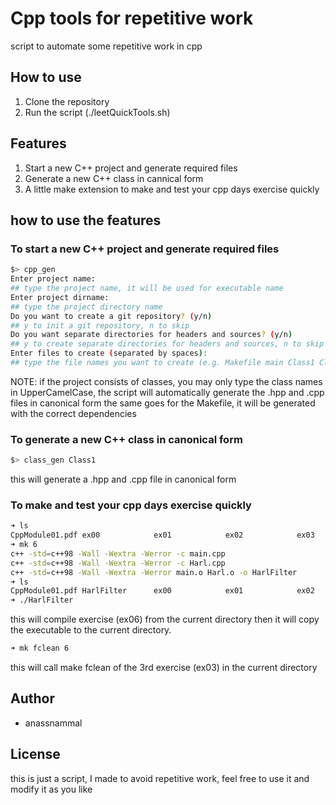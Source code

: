 # Cpp tools for repetitive work
script to automate some repetitive work in cpp
## How to use
1. Clone the repository
2. Run the script (./leetQuickTools.sh)

## Features
1. Start a new C++ project and generate required files
2. Generate a new C++ class in cannical form
3. A little make extension to make and test your cpp days exercise quickly

## how to use the features

### To start a new C++ project and generate required files
```bash
$> cpp_gen
Enter project name:
## type the project name, it will be used for executable name
Enter project dirname:
## type the project directory name
Do you want to create a git repository? (y/n)
## y to init a git repository, n to skip
Do you want separate directories for headers and sources? (y/n)
## y to create separate directories for headers and sources, n to skip
Enter files to create (separated by spaces):
## type the file names you want to create (e.g. Makefile main Class1 Class2 utils ...)
```
NOTE: if the project consists of classes, you may only type the class names in UpperCamelCase, the script will automatically generate the .hpp and .cpp files in canonical form
the same goes for the Makefile, it will be generated with the correct dependencies

### To generate a new C++ class in canonical form
```bash
$> class_gen Class1
```
this will generate a .hpp and .cpp file in canonical form

### To make and test your cpp days exercise quickly
```bash
➜ ls
CppModule01.pdf ex00            ex01            ex02            ex03            ex04            ex05            ex06
➜ mk 6
c++ -std=c++98 -Wall -Wextra -Werror -c main.cpp
c++ -std=c++98 -Wall -Wextra -Werror -c Harl.cpp
c++ -std=c++98 -Wall -Wextra -Werror main.o Harl.o -o HarlFilter
➜ ls
CppModule01.pdf HarlFilter      ex00            ex01            ex02            ex03            ex04            ex05            ex06
➜ ./HarlFilter
```
this will compile exercise (ex06) from the current directory
then it will copy the executable to the current directory.

```bash
➜ mk fclean 6
```
this will call make fclean of the 3rd exercise (ex03) in the current directory

## Author
- anassnammal

## License
this is just a script, I made to avoid repetitive work, feel free to use it and modify it as you like
